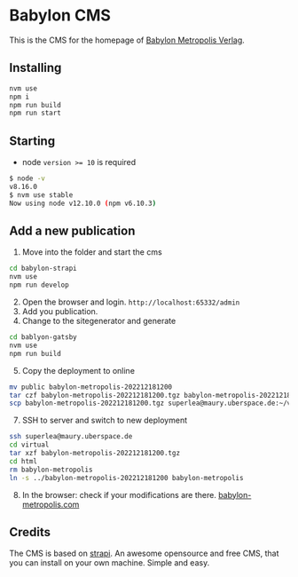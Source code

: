 # Babylon CMS

This is the CMS for the homepage of [Babylon Metropolis Verlag](https://www.babylon-metropolis.de).

## Installing

```sh
nvm use
npm i
npm run build
npm run start
```

## Starting

- node `version >= 10` is required

```bash
$ node -v
v8.16.0
$ nvm use stable
Now using node v12.10.0 (npm v6.10.3)
```
## Add a new publication

1. Move into the folder and start the cms
```bash
cd babylon-strapi
nvm use
npm run develop
```

2. Open the browser and login. ```http://localhost:65332/admin``` 
3. Add you publication.
4. Change to the sitegenerator and generate
```bash
cd bablyon-gatsby
nvm use
npm run build
```

5. Copy the deployment to online

```bash
mv public babylon-metropolis-202212181200
tar czf babylon-metropolis-202212181200.tgz babylon-metropolis-202212181200
scp babylon-metropolis-202212181200.tgz superlea@maury.uberspace.de:~/virtual/ 
```

7. SSH to server and switch to new deployment

```bash
ssh superlea@maury.uberspace.de
cd virtual
tar xzf babylon-metropolis-202212181200.tgz
cd html
rm babylon-metropolis
ln -s ../babylon-metropolis-202212181200 babylon-metropolis
```

8. In the browser: check if your modifications are there. [babylon-metropolis.com](https://babylon-metropolis.com)



## Credits

The CMS is based on [strapi](https://strapi.io). An awesome opensource and free CMS, that you can install on your own machine. Simple and easy.
